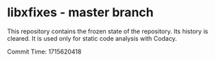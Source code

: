 # libxfixes - master branch

This repository contains the frozen state of the repository.
Its history is cleared. It is used only for static code
analysis with Codacy.

Commit Time: 1715620418